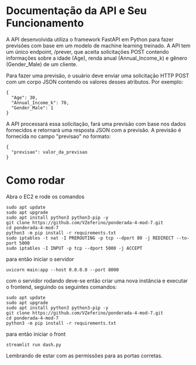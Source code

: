 # Documentação da API e Seu Funcionamento

A API desenvolvida utiliza o framework FastAPI em Python para fazer previsões com base em um modelo de machine learning treinado. A API tem um único endpoint, /prever, que aceita solicitações POST contendo informações sobre a idade (Age), renda anual (Annual_Income_k) e gênero (Gender_Male) de um cliente.

Para fazer uma previsão, o usuário deve enviar uma solicitação HTTP POST com um corpo JSON contendo os valores desses atributos. Por exemplo:

```
{
  "Age": 30,
  "Annual_Income_k": 70,
  "Gender_Male": 1
}
```

A API processará essa solicitação, fará uma previsão com base nos dados fornecidos e retornará uma resposta JSON com a previsão. A previsão é fornecida no campo "previsao" no formato:

```
{
  "previsao": valor_da_previsao
}
```

# Como rodar

Abra o EC2 e rode os comandos

```
sudo apt update
sudo apt upgrade
sudo apt install python3 python3-pip -y
git clone https://github.com/VZeferino/ponderada-4-mod-7.git
cd ponderada-4-mod-7
python3 -m pip install -r requirements.txt
sudo iptables -t nat -I PREROUTING -p tcp --dport 80 -j REDIRECT --to-port 5000
sudo iptables -I INPUT -p tcp --dport 5000 -j ACCEPT
```

para então iniciar o servidor

```
uvicorn main:app --host 0.0.0.0 --port 8000
```

com o servidor rodando deve-se então criar uma nova instância e executar o frontend, seguindo os seguintes comandos:

```
sudo apt update
sudo apt upgrade
sudo apt install python3 python3-pip -y
git clone https://github.com/VZeferino/ponderada-4-mod-7.git
cd ponderada-4-mod-7
python3 -m pip install -r requirements.txt
```

para então iniciar o front

```
streamlit run dash.py
```

Lembrando de estar com as permissões para as portas corretas.
